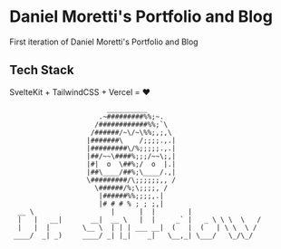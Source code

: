 # Daniel Moretti's Portfolio and Blog

First iteration of Daniel Moretti's Portfolio and Blog

## Tech Stack

SvelteKit + TailwindCSS + Vercel = ♥

```
                        __________
                      .~#########%%;~.
                     /############%%;`\
                    /######/~\/~\%%;,;,\
                   |#######\    /;;;;.,.|
                   |#########\/%;;;;;.,.|
                   |##/~~\####%;;;/~~\;,|
                   |#|  o  \##%;/  o  |.|
                   |##\____/##%;\____/.,|
                   \#########/\;;;;;;,, /
                     \######/%;\;;;;, /
                      |######%%;;;;,.|
                      |# # # % ; ; ;,|
  __ \                   |      |  |        |
  |   |   __|       __|  __ \   |  |     _` |   _ \ \ \  \   /
  |   |  |        \__ \  | | | ___ __|  (   |  (   | \ \  \ /
 ____/  _| _)     ____/ _| |_|    _|   \__,_| \___/   \_/\_/

```
